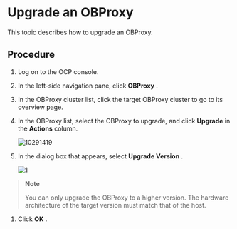 Upgrade an OBProxy
=======================================

This topic describes how to upgrade an OBProxy.

Procedure
------------------------------

1. Log on to the OCP console.

2. In the left-side navigation pane, click **OBProxy** .

3. In the OBProxy cluster list, click the target OBProxy cluster to go to its overview page.

4. In the OBProxy list, select the OBProxy to upgrade, and click **Upgrade** in the **Actions** column.

   ![10291419](https://help-static-aliyun-doc.aliyuncs.com/assets/img/en-US/4559917361/p345747.png)

5. In the dialog box that appears, select **Upgrade Version** .

   ![1](https://help-static-aliyun-doc.aliyuncs.com/assets/img/en-US/5035306461/p393985.png)

> **Note**
>
> You can only upgrade the OBProxy to a higher version. The hardware architecture of the target version must match that of the host.

1. Click **OK** .
